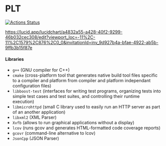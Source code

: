 # PLT

[![Actions Status](https://github.com/cbares/plt/workflows/PLT%20build/badge.svg)](https://github.com/cbares/plt/actions)

https://lucid.app/lucidchart/a4832a55-a428-40f2-9299-46b032cec308/edit?viewport_loc=-11%2C-11%2C1579%2C876%2C0_0&invitationId=inv_9d927b4a-bfae-4922-ab5b-9ffb3b15f87e

#### Libraries

- `g++` (GNU compiler for C++)
- `cmake` (cross-platform tool that generates native build tool files specific to a compiler and platform from compiler and platform independant configuration files)
- `libboost-test` (interfaces for writing test programs, organizing tests into simple test cases and test suites, and controlling their runtime execution)
- `libmicrohttpd` (small C library used to easily run an HTTP server as part of an another application)
- `libxml2` (XML Parser)
- `Xvfb` (allows to run graphical applications without a display)
- `lcov` (runs gcov and generates HTML-formatted code coverage reports)
- `gcovr` (command-line alternative to lcov)
- `JsonCpp` (JSON Parser)
